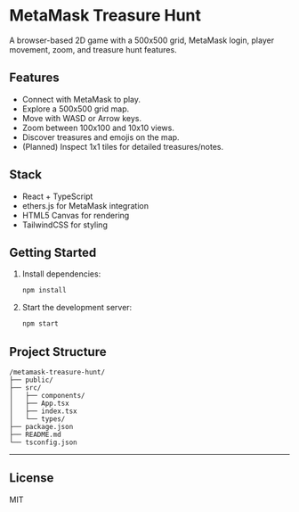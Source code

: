 # MetaMask Treasure Hunt

A browser-based 2D game with a 500x500 grid, MetaMask login, player movement, zoom, and treasure hunt features.

## Features
- Connect with MetaMask to play.
- Explore a 500x500 grid map.
- Move with WASD or Arrow keys.
- Zoom between 100x100 and 10x10 views.
- Discover treasures and emojis on the map.
- (Planned) Inspect 1x1 tiles for detailed treasures/notes.

## Stack
- React + TypeScript
- ethers.js for MetaMask integration
- HTML5 Canvas for rendering
- TailwindCSS for styling

## Getting Started

1. Install dependencies:
   ```bash
   npm install
   ```
2. Start the development server:
   ```bash
   npm start
   ```

## Project Structure
```
/metamask-treasure-hunt/
├── public/
├── src/
│   ├── components/
│   ├── App.tsx
│   ├── index.tsx
│   └── types/
├── package.json
├── README.md
└── tsconfig.json
```

---

## License
MIT
